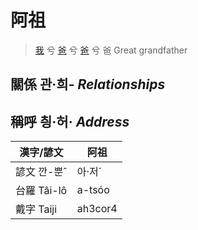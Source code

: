 # 阿祖
> [我](member1.md) 兮 [爸](member2.md) 兮 [爸](member8.md) 兮 爸 Great grandfather

## 關係 관·희- _Relationships_

## 稱呼 칑·허· _Address_

漢字/諺文 | 阿祖
--- | ---
諺文 깐-뿐ˆ | 아·저ˊ
台羅 Tâi-lô | a-tsóo
戴字 Taiji | ah3cor4


